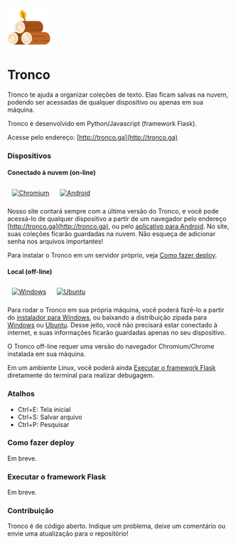 <img width="96" alt="Tronco" src="https://github.com/alvelvis/Tronco/raw/master/flask/static/favicon.png">

# Tronco

Tronco te ajuda a organizar coleções de texto. Elas ficam salvas na nuvem, podendo ser acessadas de qualquer dispositivo ou apenas em sua máquina.

<!--Diversas ferramentas de processamento de linguagem natural compõem o arsenal do Tronco. Veja X.-->

Tronco é desenvolvido em Python/Javascript (framework Flask).

Acesse pelo endereço: [http://tronco.ga](http://tronco.ga)

### Dispositivos

#### Conectado à nuvem (on-line)

<a href="http://tronco.ga"><img width="48" alt="Chromium" style="padding:10px" src="https://upload.wikimedia.org/wikipedia/commons/f/f3/Chromium_Material_Icon.png"></a> <a href="https://github.com/alvelvis/Tronco/raw/master/dist/Tronco-Android.apk"><img width="48" style="padding:10px" alt="Android" src="https://upload.wikimedia.org/wikipedia/commons/thumb/a/a0/APK_format_icon.png/600px-APK_format_icon.png"></a>

Nosso site contará sempre com a última versão do Tronco, e você pode acessá-lo de qualquer dispositivo a partir de um navegador pelo endereço [http://tronco.ga](http://tronco.ga), ou pelo [aplicativo para Android](https://github.com/alvelvis/Tronco/raw/master/dist/Tronco-Android.apk). No site, suas coleções ficarão guardadas na nuvem. Não esqueça de adicionar senha nos arquivos importantes!

Para instalar o Tronco em um servidor próprio, veja [Como fazer deploy](#Como-fazer-deploy).

#### Local (off-line)

<a href="https://github.com/alvelvis/Tronco/raw/master/dist/Tronco-Windows.exe"><img width="48" style="padding:10px" alt="Windows" src="https://toppng.com/uploads/preview/windows-logo-windows-10-icon-11562965900vhcwfeiee5.png"></a> <a href="https://github.com/alvelvis/Tronco/raw/master/dist/Tronco-Ubuntu.zip"><img style="padding:10px" width="48" alt="Ubuntu" src="https://encrypted-tbn0.gstatic.com/images?q=tbn%3AANd9GcR2rSSpKVBohI4AXgBaUjFVYqO73ou2l9AOXw&usqp=CAU"></a>

Para rodar o Tronco em sua própria máquina, você poderá fazê-lo a partir do [instalador para Windows](https://github.com/alvelvis/Tronco/raw/master/dist/Tronco-Windows.exe), ou baixando a distribuição zipada para [Windows](https://github.com/alvelvis/Tronco/raw/master/dist/Tronco-Windows.zip) ou [Ubuntu](https://github.com/alvelvis/Tronco/raw/master/dist/Tronco-Ubuntu.zip). Desse jeito, você não precisará estar conectado à internet, e suas informações ficarão guardadas apenas no seu dispositivo.

O Tronco off-line requer uma versão do navegador Chromium/Chrome instalada em sua máquina.

Em um ambiente Linux, você poderá ainda [Executar o framework Flask](#Executar-o-framework-Flask) diretamente do terminal para realizar debugagem.

### Atalhos

- Ctrl+E: Tela inicial
- Ctrl+S: Salvar arquivo
- Ctrl+P: Pesquisar

### Como fazer deploy

Em breve.

### Executar o framework Flask

Em breve.

### Contribuição

Tronco é de código aberto. Indique um problema, deixe um comentário ou envie uma atualização para o repositório!
